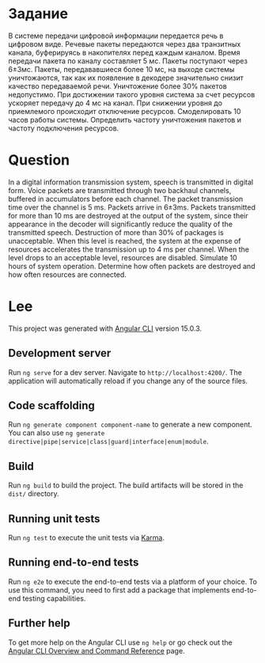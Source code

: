 # Задание

В системе передачи цифровой информации передается речь в цифровом виде. Речевые пакеты передаются через два транзитных канала, буферируясь в накопителях перед каждым каналом. Время передачи пакета по каналу составляет 5 мс. Пакеты поступают через 6±3мс. Пакеты, передававшиеся более 10 мс, на выходе системы уничтожаются, так как их появление в декодере значительно снизит качество передаваемой речи. Уничтожение более 30% пакетов недопустимо. При достижении такого уровня система за счет ресурсов ускоряет передачу до 4 мс на канал. При снижении уровня до приемлемого происходит отключение ресурсов. Смоделировать 10 часов работы системы. Определить частоту уничтожения пакетов и частоту подключения ресурсов.

# Question

In a digital information transmission system, speech is transmitted in digital form. Voice packets are transmitted through two backhaul channels, buffered in accumulators before each channel. The packet transmission time over the channel is 5 ms. Packets arrive in 6±3ms. Packets transmitted for more than 10 ms are destroyed at the output of the system, since their appearance in the decoder will significantly reduce the quality of the transmitted speech. Destruction of more than 30% of packages is unacceptable. When this level is reached, the system at the expense of resources accelerates the transmission up to 4 ms per channel. When the level drops to an acceptable level, resources are disabled. Simulate 10 hours of system operation. Determine how often packets are destroyed and how often resources are connected.

# Lee

This project was generated with [Angular CLI](https://github.com/angular/angular-cli) version 15.0.3.

## Development server

Run `ng serve` for a dev server. Navigate to `http://localhost:4200/`. The application will automatically reload if you change any of the source files.

## Code scaffolding

Run `ng generate component component-name` to generate a new component. You can also use `ng generate directive|pipe|service|class|guard|interface|enum|module`.

## Build

Run `ng build` to build the project. The build artifacts will be stored in the `dist/` directory.

## Running unit tests

Run `ng test` to execute the unit tests via [Karma](https://karma-runner.github.io).

## Running end-to-end tests

Run `ng e2e` to execute the end-to-end tests via a platform of your choice. To use this command, you need to first add a package that implements end-to-end testing capabilities.

## Further help

To get more help on the Angular CLI use `ng help` or go check out the [Angular CLI Overview and Command Reference](https://angular.io/cli) page.
